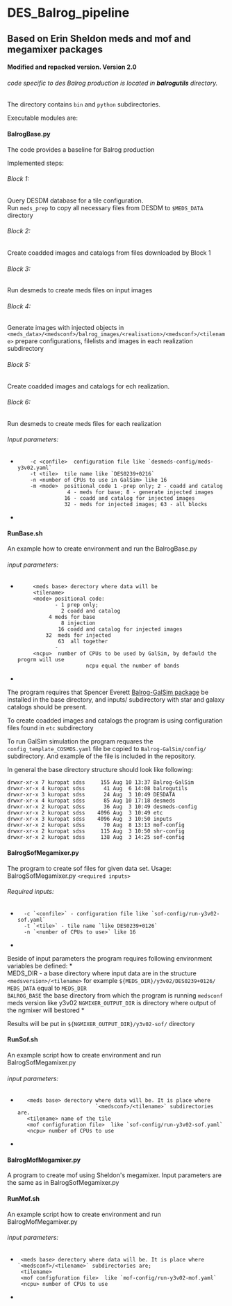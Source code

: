 # DES_Balrog_pipeline
## Based on Erin Sheldon meds and mof and megamixer packages
#### Modified and repacked version. Version 2.0
  

###### code specific to des Balrog production is located in __balrogutils__ directory.

The directory contains `bin` and `python` subdirectories.

Executable modules are:

#### BalrogBase.py

 The code provides a baseline for Balrog production

Implemented steps:

###### Block 1: 

   Query DESDM database for a tile configuration.    
   Run `meds_prep` to copy all necessary files from DESDM to `$MEDS_DATA` directory

###### Block 2: 

   Create coadded images and catalogs from files downloaded by Block 1

###### Block 3: 

   Run desmeds to create meds files on input images

###### Block 4: 

   Generate images with injected objects in
   `<meds_data>/<medsconf>/balrog_images/<realisation>/<medsconf>/<tilename>` 
   prepare configurations, filelists and images in each realization subdirectory   

###### Block 5: 

Create coadded images and catalogs for ech realization.

###### Block 6: 

Run desmeds to create meds files for each realization

###### Input parameters: 

*
          -c <confile>  configuration file like `desmeds-config/meds-y3v02.yaml`
          -t <tile>  tile name like `DES0239+0216`
          -n <number of CPUs to use in GalSim> like 16
          -m <mode>  positional code 1 -prep only; 2 - coadd and catalog 
                      4 - meds for base; 8 - generate injected images
                     16 - coadd and catalog for injected images
                     32 - meds for injected images; 63 - all blocks
*

#### RunBase.sh  
An example how to create environment and run the BalrogBase.py

###### input parameters:

*
           <meds base> derectory where data will be
           <tilename>
           <mode> positional code:
                  - 1 prep only; 
                    2 coadd and catalog 
	            4 meds for base
                    8 injection 
                   16 coadd and catalog for injected images 
	           32  meds for injected 
                   63  all together
                  -
           <ncpu>  number of CPUs to be used by GalSim, by defauld the progrm will use
                            ncpu equal the number of bands
*

The program requires that Spencer Everett
[Balrog-GalSim package](https://github.com/sweverett/Balrog-GalSim.git)
 be installed in the base directory, and inputs/ subdirectory with star and
 galaxy catalogs should be present.

To create coadded images and catalogs the program is using configuration
files found in `etc` subdirectory

To run GalSim simulation the program requares the `config_template_COSMOS.yaml`
file be copied to `Balrog-GalSim/config/` subdirectory. And example of the
file is included in the repository.

In general the base directory structure should look like following:
```      
drwxr-xr-x 7 kuropat sdss     155 Aug 10 13:37 Balrog-GalSim
drwxr-xr-x 4 kuropat sdss      41 Aug  6 14:08 balrogutils
drwxr-xr-x 3 kuropat sdss      24 Aug  3 10:49 DESDATA
drwxr-xr-x 4 kuropat sdss      85 Aug 10 17:18 desmeds
drwxr-xr-x 2 kuropat sdss      36 Aug  3 10:49 desmeds-config
drwxr-xr-x 2 kuropat sdss    4096 Aug  3 10:49 etc
drwxr-xr-x 3 kuropat sdss    4096 Aug  3 10:50 inputs
drwxr-xr-x 2 kuropat sdss      70 Aug  8 13:13 mof-config
drwxr-xr-x 2 kuropat sdss     115 Aug  3 10:50 shr-config
drwxr-xr-x 2 kuropat sdss     138 Aug  3 14:25 sof-config
```

#### BalrogSofMegamixer.py
 
The program to create sof files for given data set.
Usage: BalrogSofMegamixer.py  `<required inputs>`
###### Required inputs:

*
        -c `<confile>` - configuration file like `sof-config/run-y3v02-sof.yaml`
        -t `<tile>` - tile name `like DES0239+0126`
        -n `<number of CPUs to use>` like 16
*

Beside of input parameters the program requires following environment 
variables be defined:
*        
        MEDS_DIR - a base directory where input data are in the structure
         `<medsversion>/<tilename>` for example `${MEDS_DIR}/y3v02/DES0239+0126/`
        `MEDS_DATA` equal to `MEDS_DIR`  
        `BALROG_BASE`  the base directory from which the program is running
        `medsconf`  meds version like y3v02
        `NGMIXER_OUTPUT_DIR`  is directory where output of the ngmixer will bestored
*

Results will be put in `${NGMIXER_OUTPUT_DIR}/y3v02-sof/` directory


#### RunSof.sh
 
An example script how to create environment and run BalrogSofMegamixer.py
###### input parameters:

* 
         <meds base> derectory where data will be. It is place where 
                               `<medsconf>/<tilename>` subdirectories are.
         <tilename> name of the tile
         <mof configfuration file>  like `sof-config/run-y3v02-sof.yaml`
         <ncpu> number of CPUs to use
*
#### BalrogMofMegamixer.py 

A program to create mof using Sheldon's megamixer.
Input parameters are the same as in BalrogSofMegamixer.py

#### RunMof.sh 

An example script how to create environment and run BalrogMofMegamixer.py
###### input parameters:

*
       <meds base> derectory where data will be. It is place where `<medsconf>/<tilename>` subdirectories are;
       <tilename>
       <mof configfuration file>  like `mof-config/run-y3v02-mof.yaml`
       <ncpu> number of CPUs to use
*
